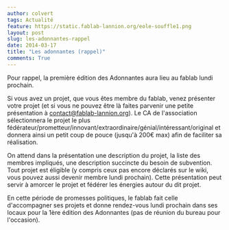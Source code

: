 ```yaml
---
author: colvert
tags: Actualité
feature: https://static.fablab-lannion.org/eole-souffle1.png
layout: post
slug: les-adonnantes-rappel
date: 2014-03-17
title: "Les adonnantes (rappel)"
comments: True
---
```

Pour rappel, la première édition des Adonnantes aura lieu au fablab lundi
prochain.

Si vous avez un projet, que vous êtes membre du fablab, venez présenter votre
projet (et si vous ne pouvez être là faites parvenir une petite présentation à
contact@fablab-lannion.org). Le CA de l'association sélectionnera le projet le
plus fédérateur/prometteur/innovant/extraordinaire/génial/intéressant/original
et donnera ainsi un petit coup de pouce (jusqu'à 200€ max) afin de faciliter
sa réalisation.

On attend dans la présentation une description du projet, la liste des membres
impliqués, une description succincte du besoin de subvention. Tout projet est
éligible (y compris ceux pas encore déclarés sur le wiki, vous pouvez aussi
devenir membre lundi prochain). Cette présentation peut servir à amorcer le
projet et fédérer les énergies autour du dit projet.

En cette période de promesses politiques, le fablab fait celle d'accompagner
ses projets et donne rendez-vous lundi prochain dans ses locaux pour la 1ère
édition des Adonnantes (pas de réunion du bureau pour l'occasion).


